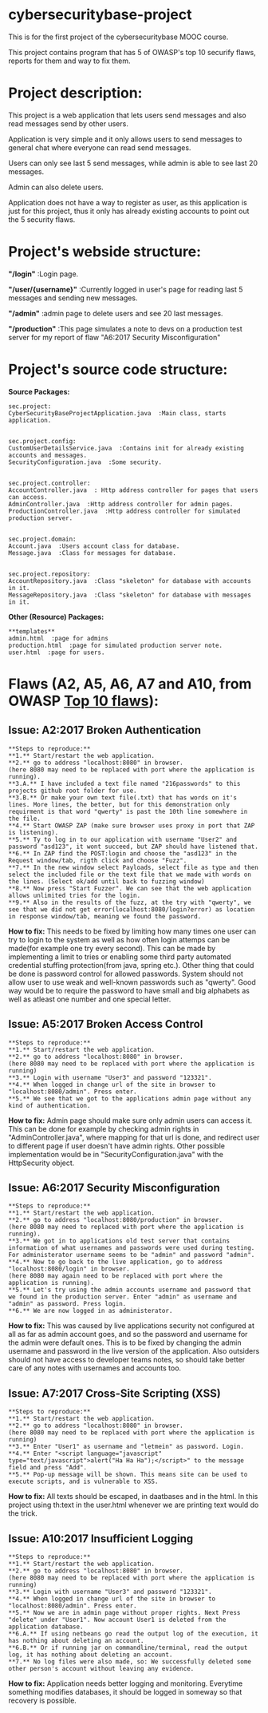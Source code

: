 # cybersecuritybase-project
This is for the first project of the cybersecuritybase MOOC course.  

This project contains program that has 5 of OWASP's top 10 securify flaws, reports for them and way to fix them.  

## 

# Project description:
This project is a web application that lets users send messages and also read messages send by other users.  

Application is very simple and it only allows users to send messages to general chat where everyone can read send messages.  

Users can only see last 5 send messages, while admin is able to see last 20 messages.  

Admin can also delete users.  

Application does not have a way to register as user, as this application is just for this project, thus it only has already existing accounts to point out the 5 security flaws.  

##

# Project's webside structure:  
**"/login"**  :Login page.  


**"/user/{username}"**  :Currently logged in user's page for reading last 5 messages and sending new messages.  


**"/admin"**  :admin page to delete users and see 20 last messages.  


**"/production"**  :This page simulates a note to devs on a production test server for my report of flaw "A6:2017 Security Misconfiguration"  

##

# Project's source code structure:

**Source Packages:**

	sec.project:
	CyberSecurityBaseProjectApplication.java  :Main class, starts application.  


	sec.project.config:
	CustomUserDetailsService.java  :Contains init for already existing accounts and messages.  
	SecurityConfiguration.java  :Some security.  
	  

	sec.project.controller:
	AccountController.java  : Http address controller for pages that users can access.  
	AdminController.java  :Http address controller for admin pages.  
	ProductionController.java  :Http address controller for simulated production server.  


	sec.project.domain:
	Account.java  :Users account class for database.  
	Message.java  :Class for messages for database.  


	sec.project.repository:
	AccountRepository.java  :Class "skeleton" for database with accounts in it.  
	MessageRepository.java  :Class "skeleton" for database with messages in it.  


**Other (Resource) Packages:**

	
	**templates**
	admin.html  :page for admins  
	production.html  :page for simulated production server note.  
	user.html  :page for users.  
	

##

# Flaws (A2, A5, A6, A7 and A10, from OWASP [Top 10 flaws](https://www.owasp.org/images/7/72/OWASP_Top_10-2017_%28en%29.pdf.pdf)):

## **Issue: A2:2017 Broken Authentication**  
	**Steps to reproduce:**  
	**1.** Start/restart the web application.  
	**2.** go to address "localhost:8080" in browser.  
	(here 8080 may need to be replaced with port where the application is running).  
	**3.A.** I have included a text file named "216passwords" to this projects github root folder for use.  
	**3.B.** Or make your own text file(.txt) that has words on it's lines. More lines, the better, but for this demonstration only requirment is that word "qwerty" is past the 10th line somewhere in the file.  
	**4.** Start OWASP ZAP (make sure browser uses proxy in port that ZAP is listening).  
	**5.** Ty to log in to our application with username "User2" and password "asd123", it wont succeed, but ZAP should have listened that.  
	**6.** In ZAP find the POST:login and choose the "asd123" in the Request window/tab, rigth click and choose "Fuzz".  
	**7.** In the new window select Payloads, select file as type and then select the included file or the text file that we made with words on the lines. (Select ok/add until back to fuzzing window)  
	**8.** Now press "Start Fuzzer". We can see that the web application allows unlimited tries for the login.  
	**9.** Also in the results of the fuzz, at the try with "qwerty", we see that we did not get error(localhost:8080/login?error) as location in response window/tab, meaning we found the password.  

**How to fix:** This needs to be fixed by limiting how many times one user can try to login to the system as well as how often login attemps can be made(for example one try every second). This can be made by implementing a limit to tries or enabling some third party automated credential stuffing protection(from java, spring etc.). Other thing that could be done is password control for allowed passwords. System should not allow user to use weak and well-known passwords such as "qwerty". Good way would be to require the password to have small and big alphabets as well as atleast one number and one special letter.  

## **Issue: A5:2017 Broken Access Control**  
	**Steps to reproduce:**  
	**1.** Start/restart the web application.  
	**2.** go to address "localhost:8080" in browser.  
	(here 8080 may need to be replaced with port where the application is running)  
	**3.** Login with username "User3" and password "123321".  
	**4.** When logged in change url of the site in browser to "localhost:8080/admin". Press enter.
	**5.** We see that we got to the applications admin page without any kind of authentication.  

**How to fix:** Admin page should make sure only admin users can access it. This can be done for example by checking admin rights in "AdminController.java", where mapping for that url is done, and redirect user to different page if user doesn't have admin rights. Other possible implementation would be in "SecurityConfiguration.java" with the HttpSecurity object.  

## **Issue: A6:2017 Security Misconfiguration**  
	**Steps to reproduce:**  
	**1.** Start/restart the web application.  
	**2.** go to address "localhost:8080/production" in browser.  
	(here 8080 may need to replaced with port where the application is running).  
	**3.** We got in to applications old test server that contains information of what usernames and passwords were used during testing. For administerator username seems to be "admin" and password "admin".
	**4.** Now to go back to the live application, go to address "localhost:8080/login" in browser.  
	(here 8080 may again need to be replaced with port where the application is running).  
	**5.** Let's try using the admin accounts username and password that we found in the production server. Enter "admin" as username and "admin" as password. Press login.  
	**6.** We are now logged in as administerator.   

**How to fix:** This was caused by live applications security not configured at all as far as admin account goes, and so the password and username for the admin were default ones. This is to be fixed by changing the admin username and password in the live version of the application. Also outsiders should not have access to developer teams notes, so should take better care of any notes with usernames and accounts too.   

## **Issue: A7:2017 Cross-Site Scripting (XSS)**  
	**Steps to reproduce:**  
	**1.** Start/restart the web application.  
	**2.** go to address "localhost:8080" in browser.  
	(here 8080 may need to be replaced with port where the application is running)  
	**3.** Enter "User1" as username and "letmein" as password. Login.  
	**4.** Enter "<script language="javascript" type="text/javascript">alert("Ha Ha Ha");</script>" to the message field and press "Add".  
	**5.** Pop-up message will be shown. This means site can be used to execute scripts, and is vulnerable to XSS.  

**How to fix:** All texts should be escaped, in daatbases and in the html. In this project using th:text in the user.html whenever we are printing text would do the trick.  

## **Issue: A10:2017 Insufficient Logging**  
	**Steps to reproduce:**  
	**1.** Start/restart the web application.  
	**2.** go to address "localhost:8080" in browser.  
	(here 8080 may need to be replaced with port where the application is running)  
	**3.** Login with username "User3" and password "123321".  
	**4.** When logged in change url of the site in browser to "localhost:8080/admin". Press enter.  
	**5.** Now we are in admin page without proper rights. Next Press "delete" under "User1". Now account User1 is deleted from the application database.  
	**6.A.** If using netbeans go read the output log of the execution, it has nothing about deleting an account.  
	**6.B.** Or if running jar on commandline/terminal, read the output log, it has nothing about deleting an account.  
	**7.** No log files were also made, so: We successfully deleted some other person's account without leaving any evidence.

**How to fix:** Application needs better logging and monitoring. Everytime something modifies databases, it should be logged in someway so that recovery is possible.  
